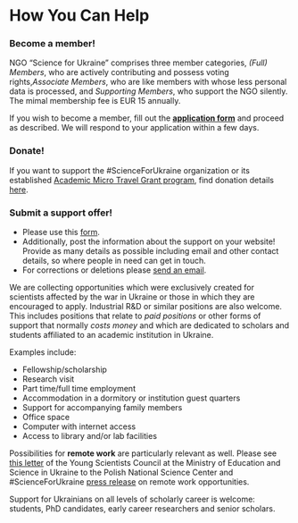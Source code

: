 # How You Can Help

### Become a member!

NGO “Science for Ukraine” comprises three member categories, *(Full) Members*, who are actively contributing and possess voting rights,*Associate Members*, who are like members with whose less personal data is processed, and *Supporting Members*, who support the NGO silently. The mimal membership fee is EUR 15 annually.

If you wish to become a member, fill out the **[application form](https://drive.google.com/file/d/1nVdS0kpecXxpEll1fVZploCiDFJTv1go/view?usp=sharing)** and proceed as described. We will respond to your application within a few days.

### Donate!
If you want to support the #ScienceForUkraine organization or its established [Academic Micro Travel Grant program](https://scienceforukraine.eu/mtg), find donation details [here](https://scienceforukraine.eu/donate).

### Submit a support offer!

*   Please use this [form](https://docs.google.com/forms/d/e/1FAIpQLSdcyWM6L1ee-lI5ByMUDx6RBDskCLxvKDQ_yRqOr344wKAR9g/viewform).
*   Additionally, post the information about the support on your website! Provide as many details as possible including email and other contact details, so where people in need can get in touch.
*   For corrections or deletions please [send an email](mailto:data@scienceforukraine.eu).

We are collecting opportunities which were exclusively created for scientists affected by the war in Ukraine or those in which they are encouraged to apply. Industrial R&D or similar positions are also welcome. This includes positions that relate to _paid positions_ or other forms of support that normally _costs money_ and which are dedicated to scholars and students affiliated to an academic institution in Ukraine.

Examples include:

*   Fellowship/scholarship
*   Research visit
*   Part time/full time employment
*   Accommodation in a dormitory or institution guest quarters
*   Support for accompanying family members
*   Office space
*   Computer with internet access
*   Access to library and/or lab facilities

Possibilities for **remote work** are particularly relevant as well. Please see [this letter](https://scienceforukraine.eu/assets/YSC_letter.pdf) of the Young Scientists Council at the Ministry of Education and Science in Ukraine to the Polish National Science Center and #ScienceForUkraine [press release](https://drive.google.com/file/d/1KIO96sfir9oPkVOOKtxXzzx4iPr2_d_-/view) on remote work opportunities.

Support for Ukrainians on all levels of scholarly career is welcome: students, PhD candidates, early career researchers and senior scholars.
